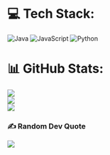 
# 💻 Tech Stack:
![Java](https://img.shields.io/badge/java-%23ED8B00.svg?style=flat&logo=openjdk&logoColor=white) ![JavaScript](https://img.shields.io/badge/javascript-%23323330.svg?style=flat&logo=javascript&logoColor=%23F7DF1E) ![Python](https://img.shields.io/badge/python-3670A0?style=flat&logo=python&logoColor=ffdd54)
# 📊 GitHub Stats:
![](https://github-readme-stats.vercel.app/api?username=Wisedodge&theme=radical&hide_border=false&include_all_commits=false&count_private=false)<br/>
![](https://github-readme-streak-stats.herokuapp.com/?user=Wisedodge&theme=radical&hide_border=false)<br/>
![](https://github-readme-stats.vercel.app/api/top-langs/?username=Wisedodge&theme=radical&hide_border=false&include_all_commits=false&count_private=false&layout=compact)

### ✍️ Random Dev Quote
![](https://quotes-github-readme.vercel.app/api?type=horizontal&theme=radical)


